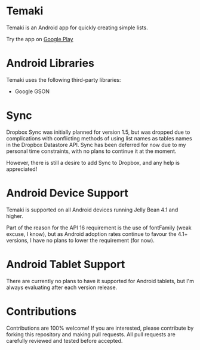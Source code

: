 Temaki
============

Temaki is an Android app for quickly creating simple lists.

Try the app on [Google Play](https://play.google.com/store/apps/details?id=com.jmartin.temaki)

Android Libraries
==============

Temaki uses the following third-party libraries:

  - Google GSON

# Sync

Dropbox Sync was initially planned for version 1.5, but was dropped due to complications with conflicting methods of using list
names as tables names in the Dropbox Datastore API. Sync has been deferred for now due to my personal time constraints, with no 
plans to continue it at the moment.

However, there is still a desire to add Sync to Dropbox, and any help is appreciated!


Android Device Support
===================

Temaki is supported on all Android devices running Jelly Bean 4.1 and higher.

Part of the reason for the API 16 requirement is the use of fontFamily (weak excuse, I know), but as Android adoption rates continue to favour the 4.1+ versions, I have no plans to lower the requirement (for now).

Android Tablet Support
===================

There are currently no plans to have it supported for Android tablets, but I'm always evaluating after each version release.

Contributions
===========

Contributions are 100% welcome! If you are interested, please contribute by forking this repository and making pull requests. All pull requests are carefully reviewed and tested before accepted.

 
